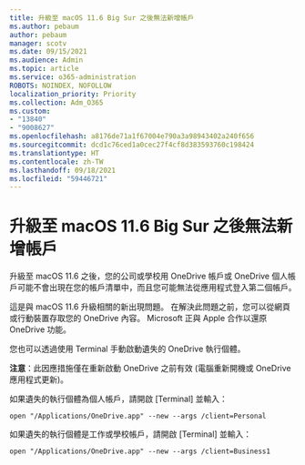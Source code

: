 ```yaml
---
title: 升級至 macOS 11.6 Big Sur 之後無法新增帳戶
ms.author: pebaum
author: pebaum
manager: scotv
ms.date: 09/15/2021
ms.audience: Admin
ms.topic: article
ms.service: o365-administration
ROBOTS: NOINDEX, NOFOLLOW
localization_priority: Priority
ms.collection: Adm_O365
ms.custom:
- "13840"
- "9008627"
ms.openlocfilehash: a8176de71a1f67004e790a3a98943402a240f656
ms.sourcegitcommit: dcd1c76ced1a0cec27f4cf8d383593760c198424
ms.translationtype: HT
ms.contentlocale: zh-TW
ms.lasthandoff: 09/18/2021
ms.locfileid: "59446721"
---
```

# <a name="unable-to-add-an-account-after-upgrading-to-macos-116-big-sur"></a>升級至 macOS 11.6 Big Sur 之後無法新增帳戶

升級至 macOS 11.6 之後，您的公司或學校用 OneDrive 帳戶或 OneDrive 個人帳戶可能不會出現在您的帳戶清單中，而且您可能無法從應用程式登入第二個帳戶。

這是與 macOS 11.6 升級相關的新出現問題。 在解決此問題之前，您可以從網頁或行動裝置存取您的 OneDrive 內容。 Microsoft 正與 Apple 合作以還原 OneDrive 功能。

您也可以透過使用 Terminal 手動啟動遺失的 OneDrive 執行個體。 

**注意**：此因應措施僅在重新啟動 OneDrive 之前有效 (電腦重新開機或 OneDrive 應用程式更新)。

如果遺失的執行個體為個人帳戶，請開啟 [Terminal] 並輸入：

`open "/Applications/OneDrive.app" --new --args /client=Personal`

如果遺失的執行個體是工作或學校帳戶，請開啟 [Terminal] 並輸入：

`open "/Applications/OneDrive.app" --new --args /client=Business1`

